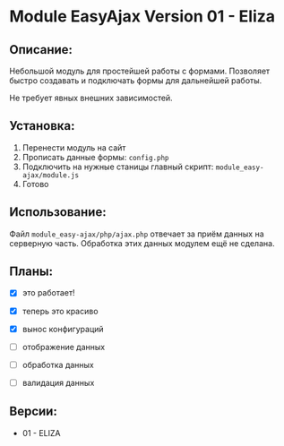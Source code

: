 # Module EasyAjax Version 01 - Eliza


## Описание:

Небольшой модуль для простейшей работы с формами. Позволяет быстро создавать и подключать формы для дальнейшей работы.

Не требует явных внешних зависимостей.


## Установка:

1. Перенести модуль на сайт
2. Прописать данные формы: `config.php`
3. Подключить на нужные станицы главный скрипт: `module_easy-ajax/module.js`
4. Готово


## Использование:

Файл `module_easy-ajax/php/ajax.php` отвечает за приём данных на серверную часть. Обработка этих данных модулем ещё не сделана.


## Планы:

- [X] это работает!
- [X] теперь это красиво
- [X] вынос конфигураций
- [ ] отображение данных
- [ ] обработка данных
- [ ] валидация данных


## Версии:

- 01 - ELIZA
